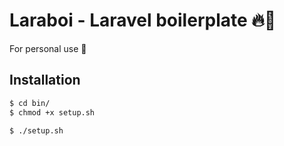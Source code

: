 # Laraboi - Laravel boilerplate 🔥🤙

For personal use 🚀

## Installation

```bash
$ cd bin/
$ chmod +x setup.sh

$ ./setup.sh
```